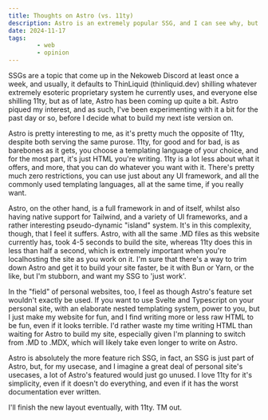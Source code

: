 ```yaml
---
title: Thoughts on Astro (vs. 11ty)
description: Astro is an extremely popular SSG, and I can see why, but honestly, I'm not sure it's the best for personal sites. The great trademarkhell.net SSG discourse is back...
date: 2024-11-17
tags: 
        - web
        - opinion
---
```

SSGs are a topic that come up in the Nekoweb Discord at least once a week, and usually, it defaults to ThinLiquid (thinliquid.dev) shilling whatever extremely esoteric proprietary system he currently uses, and everyone else shilling 11ty, but as of late, Astro has been coming up quite a bit. Astro piqued my interest, and as such, I've been experimenting with it a bit for the past day or so, before I decide what to build my next iste version on.

Astro is pretty interesting to me, as it's pretty much the opposite of 11ty, despite both serving the same purose. 11ty, for good and for bad, is as barebones as it gets, you choose a templating language of your choice, and for the most part, it's just HTML you're writing. 11ty is a lot less about what it offers, and more, that you can do whatever you want with it. There's pretty much zero restrictions, you can use just about any UI framework, and all the commonly used templating languages, all at the same time, if you really want.

Astro, on the other hand, is a full framework in and of itself, whilst also having native support for Tailwind, and a variety of UI frameworks, and a rather interesting pseudo-dynamic "island" system. It's in this complexity, though, that I feel it suffers. Astro, with all the same .MD files as this website currently has, took 4-5 seconds to build the site, whereas 11ty does this in less than half a second, which is extremely important when you're localhosting the site as you work on it. I'm sure that there's a way to trim down Astro and get it to build your site faster, be it with Bun or Yarn, or the like, but I'm stubborn, and want my SSG to 'just work'. 

In the "field" of personal websites, too, I feel as though Astro's feature set wouldn't exactly be used. If you want to use Svelte and Typescript on your personal site, with an elaborate nested templating system, power to you, but I just make my website for fun, and I find writing more or less raw HTML to be fun, even if it looks terrible. I'd rather waste my time writing HTML than waiting for Astro to build my site, especially given I'm planning to switch from .MD to .MDX, which will likely take even longer to write on Astro.

Astro is absolutely the more feature rich SSG, in fact, an SSG is just part of Astro, but, for my usecase, and I imagine a great deal of personal site's usecases, a lot of Astro's featured would just go unused. I love 11ty for it's simplicity, even if it doesn't do everything, and even if it has the worst documentation ever written.

I'll finish the new layout eventually, with 11ty. TM out.


